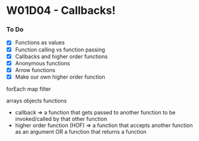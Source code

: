 # W01D04 - Callbacks!

### To Do
- [x] Functions as values
- [x] Function calling vs function passing
- [x] Callbacks and higher order functions
- [x] Anonymous functions
- [x] Arrow functions
- [x] Make our own higher order function

forEach
map
filter


arrays
objects
functions


* callback => a function that gets passed to another function to be invoked/called by that other function
* higher order function (HOF) => a function that accepts another function as an argument OR a function that returns a function













